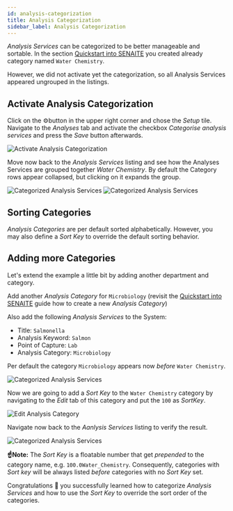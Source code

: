 ```yaml
---
id: analysis-categorization
title: Analysis Categorization
sidebar_label: Analysis Categorization
---
```


*Analysis Services* can be categorized to be better manageable and sortable.
In the section [Quickstart into SENAITE](quickstart#add-analysis-categories) you
created already category named `Water Chemistry`.

However, we did not activate yet the categorization, so all Analysis Services
appeared ungrouped in the listings.


## Activate Analysis Categorization

Click on the ⚙️button in the upper right corner and chose the *Setup* tile.
Navigate to the *Analyses* tab and activate the checkbox *Categorise analysis
services* and press the *Save* button afterwards.

![Activate Analysis Categorization](/screenshots/setup_analyses_categorization.png "Activate Analyses Categorization")

Move now back to the *Analysis Services* listing and see how the Analyses
Services are grouped together *Water Chemistry*. By default the Category rows
appear collapsed, but clicking on it expands the group.

![Categorized Analysis Services](/screenshots/analysis_services_listing_categorized_collapsed.png "Categorized Analysis Services")
![Categorized Analysis Services](/screenshots/analysis_services_listing_categorized_expanded.png "Categorized Analysis Services")


## Sorting Categories

*Analysis Categories* are per default sorted alphabetically. However, you may
also define a *Sort Key* to override the default sorting behavior.


## Adding more Categories

Let's extend the example a little bit by adding another department and category.

Add another *Analysis Category* for `Microbiology` (revisit the [Quickstart into
SENAITE](quickstart#add-analysis-categories) guide how to create a new *Analysis
Category*)

Also add the following *Analysis Services* to the System:

- Title: `Salmonella`
- Analysis Keyword: `Salmon`
- Point of Capture: `Lab`
- Analysis Category: `Microbiology`

Per default the category `Microbiology` appears now *before* `Water Chemistry`.

![Categorized Analysis Services](/screenshots/analysis_services_listing_categorized_2.png "Categorized Analysis Services")

Now we are going to add a *Sort Key* to the `Water Chemistry` category by
navigating to the *Edit* tab of this category and put the `100` as *SortKey*.

![Edit Analysis Category](/screenshots/edit_analysis_category_sortkey.png "Edit Analysis Category")

Navigate now back to the *Aanlysis Services* listing to verify the result.

![Categorized Analysis Services](/screenshots/analysis_services_listing_categorized_sortkey.png "Categorized Analysis Services")

**☝️Note:**
The *Sort Key* is a floatable number that get *prepended* to the category name,
e.g. `100.0Water_Chemistry`. Consequently, categories with *Sort key* will be
always listed *before* categories with no *Sort Key* set.

Congratulations 🙌 you successfully learned how to categorize *Analysis
Services* and how to use the *Sort Key* to override the sort order of the
categories.
